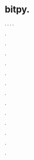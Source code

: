 # bitpy.
.
.
.
.












.






















































.
























.



























.

















































































.































































.































































































.















.


































































.
























































































.




.






.



























.
